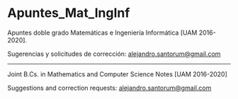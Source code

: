 # Apuntes_Mat_IngInf

Apuntes doble grado Matemáticas e Ingeniería Informática [UAM 2016-2020].

Sugerencias y solicitudes de corrección: alejandro.santorum@gmail.com

----------------------------------------------------------------------------------

Joint B.Cs. in Mathematics and Computer Science Notes [UAM 2016-2020]

Suggestions and correction requests: alejandro.santorum@gmail.com

